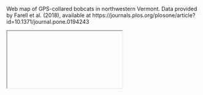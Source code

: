 <p>Web map of GPS-collared bobcats in northwestern Vermont. Data provided by Farell et al. (2018), available at https://journals.plos.org/plosone/article?id=10.1371/journal.pone.0194243 </p>

<iframe
    marginheight=0
    marginwidth=0
    scrolling=no

    height=1326
    width=1224
    src="Farell_Bobcat_Movement_qgis2web/index.html">
</iframe>
